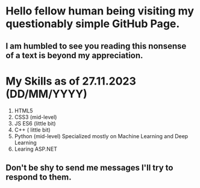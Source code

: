 # Hello fellow human being visiting my questionably simple GitHub Page.
## I am humbled to see you reading this nonsense of a text is beyond my appreciation.

# My Skills as of 27.11.2023 (DD/MM/YYYY)
1. HTML5
2. CSS3 (mid-level)
3. JS ES6 (little bit)
4. C++ ( little bit)
5. Python (mid-level) Specialized mostly on Machine Learning and Deep Learning
6. Learing ASP.NET

## Don't be shy to send me messages I'll try to respond to them.


<!---
EmrePW/EmrePW is a ✨ special ✨ repository because its `README.md` (this file) appears on your GitHub profile.
You can click the Preview link to take a look at your changes.
--->
